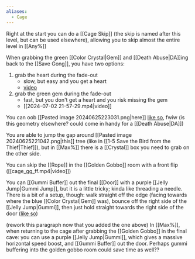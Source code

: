 ```yaml
---
aliases:
  - Cage
---
```

Right at the start you can do a [[Cage Skip]] (the skip is named after this level, but can be used elsewhere), allowing you to skip almost the entire level in [[Any%]]

When grabbing the green [[Color Crystal|Gem]] and [[Death Abuse|DA]]ing back to the [[Save Gong]], you have two options:
1. grab the heart during the fade-out
	- slow, but easy and you get a heart
	- [video](https://youtu.be/-z2ObWAXL4I?si=Tqr00MQa5jbSTtaP&t=53)
2. grab the green gem during the fade-out
	- fast, but you don't get a heart and you risk missing the gem
	- [[2024-07-02 21-57-29.mp4|video]]

You can oob [[Pasted image 20240625223031.png|here]] [like so](https://discord.com/channels/313375426112389123/408694062862958592/478417669163450378), fwiw (is this geometry elsewhere? could come in handy for a [[Death Abuse|DA]])

You are able to jump the gap around [[Pasted image 20240625221042.png|this]] tree (like in [[1-5 Save the Bird from the Thief|Thief]]), but in [[Max%]] there is a [[Crystal]] box you need to grab on the other side.

You can skip the [[Rope]] in the [[Golden Gobbo]] room with a front flip ([[cage_gg_ff.mp4|video]])

You can [[Gummi Buffer]] out the final [[Door]] with a purple [[Jelly Jump|Gummi Jump]], but it is a little tricky; kinda like threading a needle. There is a bit of a setup, though: walk straight off the edge (facing towards where the blue [[Color Crystal|Gem]] was), bounce off the right side of the [[Jelly Jump|Gummi]], then just hold straight towards the right side of the door ([like so](https://www.youtube.com/watch?v=T37o_0degGA&t=142s))

(rework this paragraph now that you added the one above) In [[Max%]], when returning to the cage after grabbing the [[Golden Gobbo]] in the final cave: you can use a purple [[Jelly Jump|Gummi]], which gives a massive horizontal speed boost, and [[Gummi Buffer]] out the door. Perhaps gummi buffering into the golden gobbo room could save time as well??